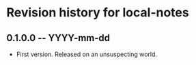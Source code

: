 # Revision history for local-notes

## 0.1.0.0 -- YYYY-mm-dd

* First version. Released on an unsuspecting world.
